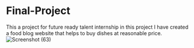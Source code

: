# Final-Project
This a project for future ready talent internship in this project I have created a food blog website that helps to buy dishes at reasonable price.
![Screenshot (63)](https://user-images.githubusercontent.com/74411025/170831608-563ac709-e374-48c2-af61-f1a588809a52.png)

